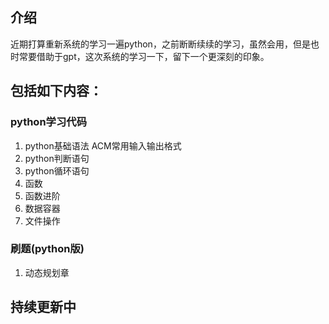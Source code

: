 ## 介绍
近期打算重新系统的学习一遍python，之前断断续续的学习，虽然会用，但是也时常要借助于gpt，这次系统的学习一下，留下一个更深刻的印象。

## 包括如下内容：

### python学习代码
1. python基础语法 ACM常用输入输出格式
2. python判断语句
3. python循环语句
4. 函数
5. 函数进阶
6. 数据容器
7. 文件操作

### 刷题(python版)
1. 动态规划章


## 持续更新中